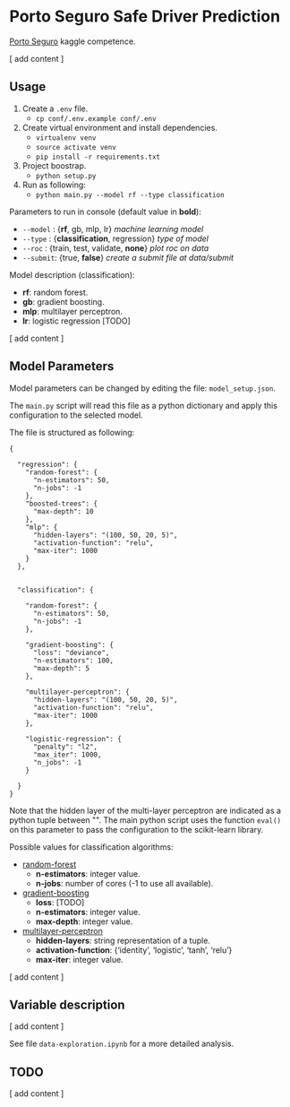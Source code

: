 # Porto Seguro Safe Driver Prediction

[Porto Seguro](https://www.kaggle.com/c/porto-seguro-safe-driver-prediction) kaggle competence. 

[ add content ]

## Usage

1. Create a `.env` file.
    * `cp conf/.env.example conf/.env`
2. Create virtual environment and install dependencies. 
    * `virtualenv venv`
    * `source activate venv`
    * `pip install -r requirements.txt`
3. Project boostrap.
    * `python setup.py`
4. Run as following:
    * `python main.py --model rf --type classification`

Parameters to run in console (default value in **bold**):
* `--model` : {**rf**, gb, mlp, lr} _machine learning model_  
* `--type`  : {**classification**, regression} _type of model_
* `--roc`   : {train, test, validate, **none**} _plot roc on data_
* `--submit`: {true, **false**} _create a submit file at data/submit_


Model description (classification):
    
* **rf**: random forest.
* **gb**: gradient boosting.
* **mlp**: multilayer perceptron.
* **lr**: logistic regression [TODO]

    
[ add content ]

## Model Parameters

Model parameters can be changed by editing the file: `model_setup.json`.

The `main.py` script will read this file as a python dictionary and
apply this configuration to the selected model. 

The file is structured as following: 
```
{
  
  "regression": {
    "random-forest": {
      "n-estimators": 50,
      "n-jobs": -1
    },
    "boosted-trees": {
      "max-depth": 10
    },
    "mlp": {
      "hidden-layers": "(100, 50, 20, 5)",
      "activation-function": "relu",
      "max-iter": 1000
    }
  },


  "classification": {

    "random-forest": {
      "n-estimators": 50,
      "n-jobs": -1
    },

    "gradient-boosting": {
      "loss": "deviance",
      "n-estimators": 100,
      "max-depth": 5
    },

    "multilayer-perceptron": {
      "hidden-layers": "(100, 50, 20, 5)",
      "activation-function": "relu",
      "max-iter": 1000
    },

    "logistic-regression": {
      "penalty": "l2",
      "max_iter": 1000,
      "n_jobs": -1
    }

  }
}
```

Note that the hidden layer of the multi-layer perceptron are 
indicated as a python tuple between "". The main python script 
uses the function `eval()` on this parameter to pass the 
configuration to the scikit-learn library.


Possible values for classification algorithms:

* [random-forest](http://scikit-learn.org/stable/modules/generated/sklearn.ensemble.RandomForestClassifier.html#sklearn.ensemble.RandomForestClassifier.score)
    * **n-estimators**: integer value.
    * **n-jobs**: number of cores (-1 to use all available).
* [gradient-boosting](http://scikit-learn.org/stable/modules/generated/sklearn.ensemble.GradientBoostingClassifier.html)
    * **loss**: [TODO]
    * **n-estimators**: integer value.
    * **max-depth**: integer value.
* [multilayer-perceptron](http://scikit-learn.org/stable/modules/generated/sklearn.neural_network.MLPClassifier.html)
    * **hidden-layers**: string representation of a tuple.
    * **activation-function**:  {‘identity’, ‘logistic’, ‘tanh’, ‘relu’}
    * **max-iter**: integer value.

[ add content ]

## Variable description

[ add content ]

See file `data-exploration.ipynb` for a more detailed analysis.

## TODO

[ add content ]